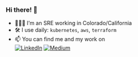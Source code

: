 ### Hi there! 👋

- 👩🏻‍💻 I’m an SRE working in Colorado/California
- 🛠️ I use daily: `kubernetes`, `aws`, `terraform`
- 📫 You can find me and my work on <br/>
[![LinkedIn](https://img.shields.io/badge/linkedin-%230077B5.svg?style=for-the-badge&logo=linkedin&logoColor=white)](https://www.linkedin.com/in/ryandeangraham/) [![Medium](https://img.shields.io/badge/Medium-12100E?style=for-the-badge&logo=medium&logoColor=white)](https://ryandeangraham.medium.com/)
